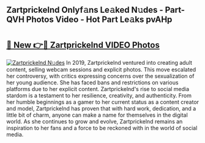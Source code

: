## Zartprickelnd Onlyf𝚊ns Le𝚊ked N𝚞des - Part-QVH Photos Video - Hot Part Le𝚊ks pvAHp

# <h2><a href="http://ab42978.deff.icu/?id=Zartprickelnd">🔗 New 👉🔴 Zartprickelnd VIDEO Photos</a></h2>

[![Zartprickelnd N𝚞des](https://i.imgur.com/rIISA9y.gif)](http://ab42978.deff.icu/?id=Zartprickelnd)
In 2019, Zartprickelnd ventured into creating adult content, selling webcam sessions and explicit photos. This move escalated her controversy, with critics expressing concerns over the sexualization of her young audience. She has faced bans and restrictions on various platforms due to her explicit content. Zartprickelnd's rise to social media stardom is a testament to her resilience, creativity, and authenticity. From her humble beginnings as a gamer to her current status as a content creator and model, Zartprickelnd has proven that with hard work, dedication, and a little bit of charm, anyone can make a name for themselves in the digital world. As she continues to grow and evolve, Zartprickelnd remains an inspiration to her fans and a force to be reckoned with in the world of social media.
